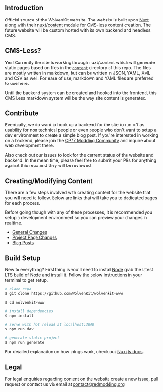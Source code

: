 ## Introduction
Official source of the WolvenKit website. The website is built upon [Nuxt](https://github.com/nuxt/nuxt.js) along with their [nuxt/content](https://github.com/nuxt/content) module for CMS-less content creation. The future website will be custom hosted with its own backend and headless CMS.

## CMS-Less?
Yes! Currently the site is working through nuxt/content which will generate static pages based on files in the [`content`](./content) directory of this repo. The files are mostly written in markdown, but can be written in JSON, YAML, XML and CSV as well. For ease of use, markdown and YAML files are preferred to use here. 

Until the backend system can be created and hooked into the frontend, this CMS Less markdown system will be the way site content is generated.

## Contribute
Eventually, we do want to hook up a backend for the site to run off as usability for non technical people or even people who don't want to setup a dev environment to create a simple blog post. If you're interested in working on a backend, please join the [CP77 Modding Community](https://discord.gg/Epkq79kd96) and inquire about web development there.

Also check out our issues to look for the current status of the website and backend.
In the mean time, please feel free to submit your PRs for anything against this repo and they will be reviewed. 

## Creating/Modifying Content
There are a few steps involved with creating content for the website that you will need to follow. Below are links that will take you to dedicated pages for each process.

Before going though with any of these processes, it is recommended you setup a development environment so you can preview your changes in realtime.

- [General Changes](./docs/general-changes.md)
- [Project Page Changes](./docs/project-changes.md)
- [Blog Posts](./docs/blog-posts.md)

## Build Setup
New to everything? First thing is you'll need to install [Node](https://nodejs.org/en/) grab the latest LTS build of Node and install it. Follow the below instructions in your terminal to get setup.

```bash
# clone repo
$ git clone https://github.com/WolvenKit/wolvenkit-www

$ cd wolvenkit-www

# install dependencies
$ npm install

# serve with hot reload at localhost:3000
$ npm run dev

# generate static project
$ npm run generate
```

For detailed explanation on how things work, check out [Nuxt.js docs](https://nuxtjs.org).

## Legal
For legal enquiries regarding content on the website create a new issue, pull request or contact us via email at contact@redmodding.org 
